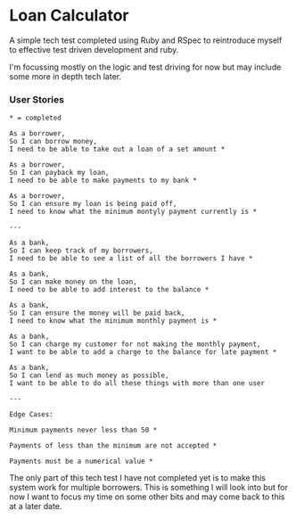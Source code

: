 # Loan Calculator

A simple tech test completed using Ruby and RSpec to reintroduce myself to effective test driven development and ruby.

I'm focussing mostly on the logic and test driving for now but may include some more in depth tech later.


### User Stories

```
* = completed

As a borrower,
So I can borrow money,
I need to be able to take out a loan of a set amount *

As a borrower,
So I can payback my loan,
I need to be able to make payments to my bank *

As a borrower,
So I can ensure my loan is being paid off,
I need to know what the minimum montyly payment currently is *

---

As a bank,
So I can keep track of my borrowers,
I need to be able to see a list of all the borrowers I have *

As a bank,
So I can make money on the loan,
I need to be able to add interest to the balance *

As a bank,
So I can ensure the money will be paid back,
I need to know what the minimum monthly payment is *

As a bank,
So I can charge my customer for not making the monthly payment,
I want to be able to add a charge to the balance for late payment *

As a bank,
So I can lend as much money as possible,
I want to be able to do all these things with more than one user

---

Edge Cases:

Minimum payments never less than 50 *

Payments of less than the minimum are not accepted *

Payments must be a numerical value *

```

The only part of this tech test I have not completed yet is to make this system work for multiple borrowers. This is something I will look into but for now I want to focus my time on some other bits and may come back to this at a later date.